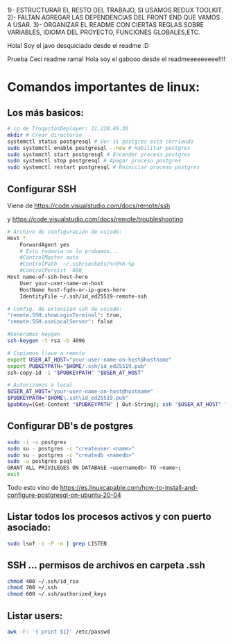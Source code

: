 1)- ESTRUCTURAR EL RESTO DEL TRABAJO, SI USAMOS REDUX TOOLKIT. 
2)- FALTAN AGREGAR LAS DEPENDENCIAS DEL FRONT END QUE VAMOS A USAR.
3)- ORGANIZAR EL README CON CIERTAS REGLAS SOBRE VARIABLES, IDIOMA DEL PROYECTO, FUNCIONES GLOBALES,ETC.


Hola! Soy el javo desquiciado desde el readme :D

Prueba Ceci readme rama!
Hola soy el gabooo desde el readmeeeeeeeee!!!!

# Comandos importantes de linux:

## Los más basicos:
```bash
# ip de TruquitosDeployer: 31.220.49.30
mkdir # Crear directorio
systemctl status postgresql # Ver si postgres está corriendo
sudo systemctl enable postgresql --now # Habilitar postgres
sudo systemctl start postgresql # Encender proceso postgres
sudo systemctl stop postgresql # Apagar proceso postgres
sudo systemctl restart postgresql # Reiniciar proceso postgres
```

## Configurar SSH

Viene de https://code.visualstudio.com/docs/remote/ssh 

y https://code.visualstudio.com/docs/remote/troubleshooting


```bash
# Archivo de configuración de vscode:
Host *
    ForwardAgent yes
    # Esto todavia no lo probamos...
    #ControlMaster auto
    #ControlPath  ~/.ssh/sockets/%r@%h-%p
    #ControlPersist  600
Host name-of-ssh-host-here
    User your-user-name-on-host
    HostName host-fqdn-or-ip-goes-here
    IdentityFile ~/.ssh/id_ed25519-remote-ssh

# Config. de extension ssh de vscode:
"remote.SSH.showLoginTerminal": true,
"remote.SSH.useLocalServer": false

#Generamos keygen
ssh-keygen -t rsa -b 4096 

# Copiamos llave a remoto  
export USER_AT_HOST="your-user-name-on-host@hostname"
export PUBKEYPATH="$HOME/.ssh/id_ed25519.pub"
ssh-copy-id -i "$PUBKEYPATH" "$USER_AT_HOST"

# Autorizamos a local 
$USER_AT_HOST="your-user-name-on-host@hostname"
$PUBKEYPATH="$HOME\.ssh\id_ed25519.pub"
$pubKey=(Get-Content "$PUBKEYPATH" | Out-String); ssh "$USER_AT_HOST" "mkdir -p ~/.ssh && chmod 700 ~/.ssh && echo '${pubKey}' >> ~/.ssh/authorized_keys && chmod 600 ~/.ssh/authorized_keys"
```

## Configurar DB's de postgres

```bash
sudo -i -u postgres
sudo su - postgres -c "createuser <name>"
sudo su - postgres -c "createdb <namedb>"
sudo -u postgres psql
GRANT ALL PRIVILEGES ON DATABASE <usernamedb> TO <name>;
exit
``` 

Todo esto vino de https://es.linuxcapable.com/how-to-install-and-configure-postgresql-on-ubuntu-20-04

## Listar todos los procesos activos y con puerto asociado:

```bash
sudo lsof -i -P -n | grep LISTEN
```
## SSH ... permisos de archivos en carpeta .ssh 

```bash
chmod 400 ~/.ssh/id_rsa
chmod 700 ~/.ssh
chmod 600 ~/.ssh/authorized_keys
```

## Listar users:
```bash
awk -F: '{ print $1}' /etc/passwd
```